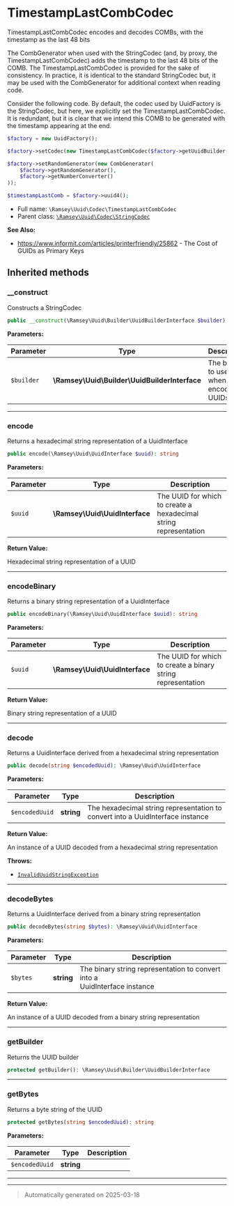 
# TimestampLastCombCodec

TimestampLastCombCodec encodes and decodes COMBs, with the timestamp as the
last 48 bits

The CombGenerator when used with the StringCodec (and, by proxy, the
TimestampLastCombCodec) adds the timestamp to the last 48 bits of the COMB.
The TimestampLastCombCodec is provided for the sake of consistency. In
practice, it is identical to the standard StringCodec but, it may be used
with the CombGenerator for additional context when reading code.

Consider the following code. By default, the codec used by UuidFactory is the
StringCodec, but here, we explicitly set the TimestampLastCombCodec. It is
redundant, but it is clear that we intend this COMB to be generated with the
timestamp appearing at the end.

``` php
$factory = new UuidFactory();

$factory->setCodec(new TimestampLastCombCodec($factory->getUuidBuilder()));

$factory->setRandomGenerator(new CombGenerator(
    $factory->getRandomGenerator(),
    $factory->getNumberConverter()
));

$timestampLastComb = $factory->uuid4();
```

* Full name: `\Ramsey\Uuid\Codec\TimestampLastCombCodec`
* Parent class: [`\Ramsey\Uuid\Codec\StringCodec`](./StringCodec.md)

**See Also:**

* https://www.informit.com/articles/printerfriendly/25862 - The Cost of GUIDs as Primary Keys






## Inherited methods


### __construct

Constructs a StringCodec

```php
public __construct(\Ramsey\Uuid\Builder\UuidBuilderInterface $builder): mixed
```








**Parameters:**

| Parameter | Type | Description |
|-----------|------|-------------|
| `$builder` | **\Ramsey\Uuid\Builder\UuidBuilderInterface** | The builder to use when encoding UUIDs |





***

### encode

Returns a hexadecimal string representation of a UuidInterface

```php
public encode(\Ramsey\Uuid\UuidInterface $uuid): string
```








**Parameters:**

| Parameter | Type | Description |
|-----------|------|-------------|
| `$uuid` | **\Ramsey\Uuid\UuidInterface** | The UUID for which to create a hexadecimal<br />string representation |


**Return Value:**

Hexadecimal string representation of a UUID




***

### encodeBinary

Returns a binary string representation of a UuidInterface

```php
public encodeBinary(\Ramsey\Uuid\UuidInterface $uuid): string
```








**Parameters:**

| Parameter | Type | Description |
|-----------|------|-------------|
| `$uuid` | **\Ramsey\Uuid\UuidInterface** | The UUID for which to create a binary string<br />representation |


**Return Value:**

Binary string representation of a UUID




***

### decode

Returns a UuidInterface derived from a hexadecimal string representation

```php
public decode(string $encodedUuid): \Ramsey\Uuid\UuidInterface
```








**Parameters:**

| Parameter | Type | Description |
|-----------|------|-------------|
| `$encodedUuid` | **string** | The hexadecimal string representation to<br />convert into a UuidInterface instance |


**Return Value:**

An instance of a UUID decoded from a hexadecimal
string representation



**Throws:**

- [`InvalidUuidStringException`](../Exception/InvalidUuidStringException.md)



***

### decodeBytes

Returns a UuidInterface derived from a binary string representation

```php
public decodeBytes(string $bytes): \Ramsey\Uuid\UuidInterface
```








**Parameters:**

| Parameter | Type | Description |
|-----------|------|-------------|
| `$bytes` | **string** | The binary string representation to convert into a<br />UuidInterface instance |


**Return Value:**

An instance of a UUID decoded from a binary string
representation




***

### getBuilder

Returns the UUID builder

```php
protected getBuilder(): \Ramsey\Uuid\Builder\UuidBuilderInterface
```












***

### getBytes

Returns a byte string of the UUID

```php
protected getBytes(string $encodedUuid): string
```








**Parameters:**

| Parameter | Type | Description |
|-----------|------|-------------|
| `$encodedUuid` | **string** |  |





***


***
> Automatically generated on 2025-03-18
